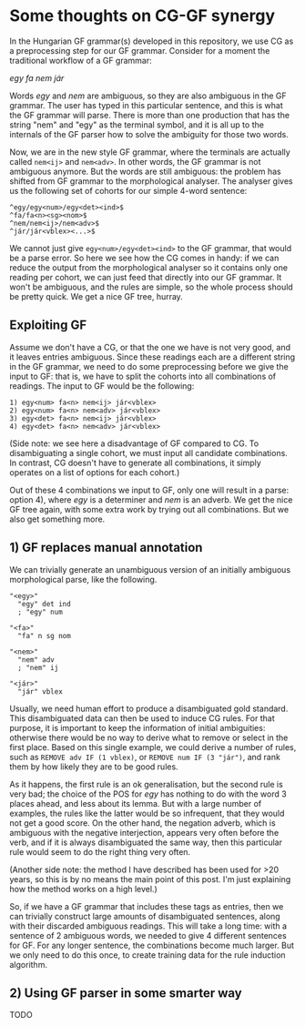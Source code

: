 # Some thoughts on CG-GF synergy

In the Hungarian GF grammar(s) developed in this repository, we use CG as a preprocessing step for our GF grammar. Consider for a moment the traditional workflow of a GF grammar:

*egy fa nem jár*

Words *egy* and *nem* are ambiguous, so they are also ambiguous in the GF grammar. The user has typed in this particular sentence, and this is what the GF grammar will parse. There is more than one production that has the string "nem" and "egy" as the terminal symbol, and it is all up to the internals of the GF parser how to solve the ambiguity for those two words.

Now, we are in the new style GF grammar, where the terminals are actually called `nem<ij>` and `nem<adv>`. In other words, the GF grammar is not ambiguous anymore. But the words are still ambiguous: the problem has shifted from GF grammar to the morphological analyser. The analyser gives us the following set of cohorts for our simple 4-word sentence:

```
^egy/egy<num>/egy<det><ind>$
^fa/fa<n><sg><nom>$
^nem/nem<ij>/nem<adv>$
^jár/jár<vblex><...>$
```

We cannot just give `egy<num>/egy<det><ind>` to the GF grammar, that would be a parse error. So here we see how the CG comes in handy: if we can reduce the output from the morphological analyser so it contains only one reading per cohort, we can just feed that directly into our GF grammar. It won't be ambiguous, and the rules are simple, so the whole process should be pretty quick. We get a nice GF tree, hurray.


## Exploiting GF

Assume we don't have a CG, or that the one we have is not very good, and it leaves entries ambiguous. Since these readings each are a different string in the GF grammar, we need to do some preprocessing before we give the input to GF: that is, we have to split the cohorts into all combinations of readings. The input to GF would be the following:

```
1) egy<num> fa<n> nem<ij> jár<vblex>
2) egy<num> fa<n> nem<adv> jár<vblex>
3) egy<det> fa<n> nem<ij> jár<vblex>
4) egy<det> fa<n> nem<adv> jár<vblex>
```

(Side note: we see here a disadvantage of GF compared to CG. To disambiguating a single cohort, we must input all candidate combinations. In contrast, CG doesn't have to generate all combinations, it simply operates on a list of options for each cohort.)

Out of these 4 combinations we input to GF, only one will result in a parse: option 4), where *egy* is a determiner and *nem* is an adverb.
We get the nice GF tree again, with some extra work by trying out all combinations. But we also get something more.

## 1) GF replaces manual annotation

We can trivially generate an unambiguous version of an initially ambiguous morphological parse, like the following.

```
"<egy>" 
  "egy" det ind
  ; "egy" num

"<fa>"
  "fa" n sg nom

"<nem>" 
  "nem" adv
  ; "nem" ij

"<jár>"
  "jár" vblex
 ```

 Usually, we need human effort to produce a disambiguated gold standard. This disambiguated data can then be used to induce CG rules. For that purpose, it is important to keep the information of initial ambiguities: otherwise there would be no way to derive what to remove or select in the first place. Based on this single example, we could derive a number of rules, such as `REMOVE adv IF (1 vblex)`, or `REMOVE num IF (3 "jár")`, and rank them by how likely they are to be good rules.

 As it happens, the first rule is an ok generalisation, but the second rule is very bad; the choice of the POS for *egy* has nothing to do with the word 3 places ahead, and less about its lemma. But with a large number of examples, the rules like the latter would be so infrequent, that they would not get a good score. On the other hand, the negation adverb, which is ambiguous with the negative interjection, appears very often before the verb, and if it is always disambiguated the same way, then this particular rule would seem to do the right thing very often.

(Another side note: the method I have described has been used for >20 years, so this is by no means the main point of this post. I'm just explaining how the method works on a high level.)

So, if we have a GF grammar that includes these tags as entries, then we can trivially construct large amounts of disambiguated sentences, along with their discarded ambiguous readings. This will take a long time: with a sentence of 2 ambiguous words, we needed to give 4 different sentences for GF. For any longer sentence, the combinations become much larger. But we only need to do this once, to create training data for the rule induction algorithm.

## 2) Using GF parser in some smarter way

TODO
